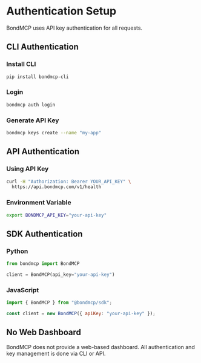 # Authentication Setup

BondMCP uses API key authentication for all requests.

## CLI Authentication

### Install CLI

```bash
pip install bondmcp-cli
```

### Login

```bash
bondmcp auth login
```

### Generate API Key

```bash
bondmcp keys create --name "my-app"
```

## API Authentication

### Using API Key

```bash
curl -H "Authorization: Bearer YOUR_API_KEY" \
  https://api.bondmcp.com/v1/health
```

### Environment Variable

```bash
export BONDMCP_API_KEY="your-api-key"
```

## SDK Authentication

### Python

```python
from bondmcp import BondMCP

client = BondMCP(api_key="your-api-key")
```

### JavaScript

```javascript
import { BondMCP } from "@bondmcp/sdk";

const client = new BondMCP({ apiKey: "your-api-key" });
```

## No Web Dashboard

BondMCP does not provide a web-based dashboard. All authentication and key management is done via CLI or API.
